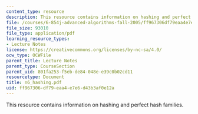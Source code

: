 ```yaml
---
content_type: resource
description: This resource contains information on hashing and perfect hash families.
file: /courses/6-854j-advanced-algorithms-fall-2005/ff967306df79eaa4e7e6d43b3af0e12a_n6_hashing.pdf
file_size: 93010
file_type: application/pdf
learning_resource_types:
- Lecture Notes
license: https://creativecommons.org/licenses/by-nc-sa/4.0/
ocw_type: OCWFile
parent_title: Lecture Notes
parent_type: CourseSection
parent_uid: 801fa253-f5eb-de84-048e-e39c0b02cd11
resourcetype: Document
title: n6_hashing.pdf
uid: ff967306-df79-eaa4-e7e6-d43b3af0e12a
---
```

This resource contains information on hashing and perfect hash families.